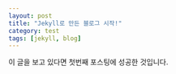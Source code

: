 ```yaml
---
layout: post
title: "Jekyll로 만든 블로그 시작!"
category: test
tags: [jekyll, blog]
---
```

이 글을 보고 있다면 첫번째 포스팅에 성공한 것입니다.